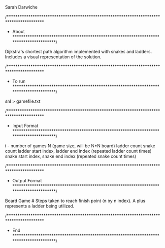 Sarah Darwiche

/*****************************************************************************************
 * About
 ****************************************************************************************/

Dijkstra's shortest path algorithm implemented with snakes and ladders.
Includes a visual representation of the solution.


/*****************************************************************************************
 * To run
 ****************************************************************************************/

snl > gamefile.txt 


/*****************************************************************************************
 * Input Format
 ****************************************************************************************/

i - number of games
N (game size, will be N*N board) 
ladder count 
snake count
ladder start index, ladder end index (repeated ladder count times)
snake start index, snake end index (repeated snake count times)

/*****************************************************************************************
 * Output Format
 ****************************************************************************************/

Board Game #
Steps taken to reach finish point (n by n index).
A plus represents a ladder being utilized.

/*****************************************************************************************
 * End
 ****************************************************************************************/



